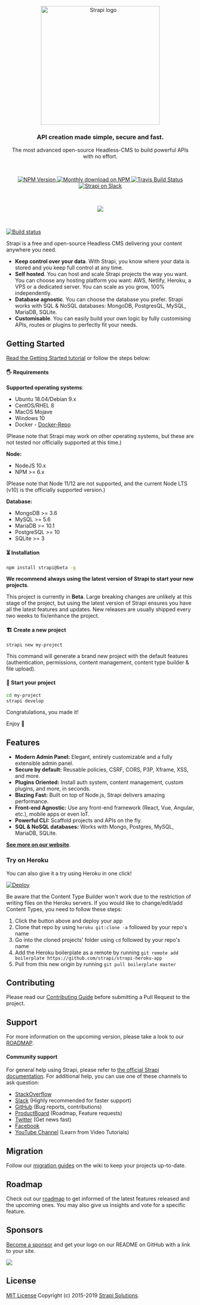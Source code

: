 <p align="center">
  <a href="https://strapi.io">
    <img src="https://blog.strapi.io/content/images/2017/10/logo.png" width="318px" alt="Strapi logo" />
  </a>
</p>
<h3 align="center">API creation made simple, secure and fast.</h3>
<p align="center">The most advanced open-source Headless-CMS to build powerful APIs with no effort.</p>
<br />
<p align="center">
  <a href="https://www.npmjs.org/package/strapi">
    <img src="https://img.shields.io/npm/v/strapi/alpha.svg" alt="NPM Version" />
  </a>
  <a href="https://www.npmjs.org/package/strapi">
    <img src="https://img.shields.io/npm/dm/strapi.svg" alt="Monthly download on NPM" />
  </a>
  <a href="https://travis-ci.org/strapi/strapi">
    <img src="https://travis-ci.org/strapi/strapi.svg?branch=master" alt="Travis Build Status" />
  </a>
  <a href="http://slack.strapi.io">
    <img src="https://strapi-slack.herokuapp.com/badge.svg" alt="Strapi on Slack" />
  </a>
</p>

<br>

<p align="center">
  <a href="https://strapi.io">
    <img src="https://blog.strapi.io/content/images/2018/08/github_preview-2.png" />
  </a>
</p>

<br>

[![Build status](https://ci.appveyor.com/api/projects/status/smal8j93otf637ta/branch/circleci?svg=true)](https://ci.appveyor.com/project/ryanmanns-ix/strapi/branch/circleci)

Strapi is a free and open-source Headless CMS delivering your content anywhere you need.

- **Keep control over your data**. With Strapi, you know where your data is stored and you keep full control at any time.
- **Self hosted**. You can host and scale Strapi projects the way you want. You can choose any hosting platform you want: AWS, Netlify, Heroku, a VPS or a dedicated server. You can scale as you grow, 100% independently.
- **Database agnostic**. You can choose the database you prefer. Strapi works with SQL & NoSQL databases: MongoDB, PostgresQL, MySQL, MariaDB, SQLite.
- **Customisable**. You can easily build your own logic by fully customising APIs, routes or plugins to perfectly fit your needs.

## Getting Started

<a href="https://strapi.io/documentation/3.0.0-beta.x/getting-started/quick-start.html" target="_blank">Read the Getting Started tutorial</a> or follow the steps below:

#### 🖐 Requirements

**Supported operating systems**:

- Ubuntu 18.04/Debian 9.x
- CentOS/RHEL 8
- MacOS Mojave
- Windows 10
- Docker - [Docker-Repo](https://github.com/strapi/strapi-docker)

(Please note that Strapi may work on other operating systems, but these are not tested nor officially supported at this time.)

**Node:**

- NodeJS 10.x
- NPM >= 6.x

(Please note that Node 11/12 are not supported, and the current Node LTS (v10) is the officially supported version.)

**Database:**

- MongoDB >= 3.6
- MySQL >= 5.6
- MariaDB >= 10.1
- PostgreSQL >= 10
- SQLite >= 3

#### ⏳ Installation

```bash
npm install strapi@beta -g
```

**We recommend always using the latest version of Strapi to start your new projects**.

This project is currently in **Beta**. Large breaking changes are unlikely at this stage of the project, but using the latest version of Strapi ensures you have all the latest features and updates. New releases are usually shipped every two weeks to fix/enhance the project.

#### 🏗 Create a new project

```bash
strapi new my-project
```

This command will generate a brand new project with the default features (authentication, permissions, content management, content type builder & file upload).

#### 🚀 Start your project

```bash
cd my-project
strapi develop
```

Congratulations, you made it!

Enjoy 🎉

## Features

- **Modern Admin Panel:** Elegant, entirely customizable and a fully extensible admin panel.
- **Secure by default:** Reusable policies, CSRF, CORS, P3P, Xframe, XSS, and more.
- **Plugins Oriented:** Install auth system, content management, custom plugins, and more, in seconds.
- **Blazing Fast:** Built on top of Node.js, Strapi delivers amazing performance.
- **Front-end Agnostic:** Use any front-end framework (React, Vue, Angular, etc.), mobile apps or even IoT.
- **Powerful CLI:** Scaffold projects and APIs on the fly.
- **SQL & NoSQL databases:** Works with Mongo, Postgres, MySQL, MariaDB, SQLite.

**[See more on our website](https://strapi.io/overview)**.

### Try on Heroku

You can also give it a try using Heroku in one click!

<a href="https://heroku.com/deploy?template=https://github.com/strapi/strapi-heroku-app">
  <img src="https://www.herokucdn.com/deploy/button.svg" alt="Deploy">
</a>

Be aware that the Content Type Builder won't work due to the restriction of writing files on the Heroku servers. If you would like to change/edit/add Content Types, you need to follow these steps:

1. Click the button above and deploy your app
2. Clone that repo by using `heroku git:clone -a` followed by your repo's name
3. Go into the cloned projects' folder using `cd` followed by your repo's name
4. Add the Heroku boilerplate as a remote by running `git remote add boilerplate https://github.com/strapi/strapi-heroku-app`
5. Pull from this new origin by running `git pull boilerplate master`

## Contributing

Please read our [Contributing Guide](./CONTRIBUTING.md) before submitting a Pull Request to the project.

## Support

For more information on the upcoming version, please take a look to our [ROADMAP](https://github.com/strapi/strapi/projects).

#### Community support

For general help using Strapi, please refer to [the official Strapi documentation](https://strapi.io/documentation/). For additional help, you can use one of these channels to ask question:

- [StackOverflow](http://stackoverflow.com/questions/tagged/strapi)
- [Slack](http://slack.strapi.io) (Highly recommended for faster support)
- [GitHub](https://github.com/strapi/strapi) (Bug reports, contributions)
- [ProductBoard](https://portal.productboard.com/strapi/tabs/2-under-consideration) (Roadmap, Feature requests)
- [Twitter](https://twitter.com/strapijs) (Get news fast)
- [Facebook](https://www.facebook.com/Strapi-616063331867161)
- [YouTube Channel](https://www.youtube.com/strapi) (Learn from Video Tutorials)

## Migration

Follow our [migration guides](https://github.com/strapi/strapi/wiki) on the wiki to keep your projects up-to-date.

## Roadmap

Check out our [roadmap](https://portal.productboard.com/strapi) to get informed of the latest features released and the upcoming ones. You may also give us insights and vote for a specific feature.

## Sponsors

[Become a sponsor](https://opencollective.com/strapi#sponsor) and get your logo on our README on GitHub with a link to your site.

<a href="https://opencollective.com/strapi#contributors"><img src="https://opencollective.com/strapi/tiers/sponsor.svg"/></a>

## License

[MIT License](LICENSE.md) Copyright (c) 2015-2019 [Strapi Solutions](https://strapi.io/).
